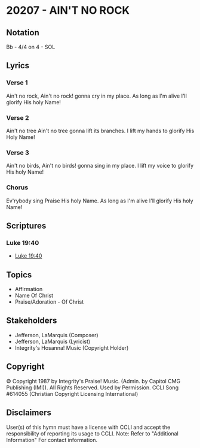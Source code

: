 # 20207 - AIN'T NO ROCK

## Notation

Bb - 4/4 on 4 - SOL

## Lyrics

### Verse 1

Ain't no rock, Ain't no rock! gonna cry in my place. As long as I'm alive I'll glorify His holy Name! 

### Verse 2

Ain't no tree Ain't no tree gonna lift its branches. I lift my hands to glorify His Holy Name!

### Verse 3

Ain't no  birds, Ain't no birds! gonna sing in my place. I lift my voice to glorify His holy Name! 

### Chorus

Ev'rybody sing Praise His holy Name. As long as I'm alive I'll glorify His holy Name! 


## Scriptures

### Luke 19:40

- [Luke 19:40](https://www.biblegateway.com/passage/?search=Luke%2019%3A40)


## Topics

- Affirmation
- Name Of Christ
- Praise/Adoration - Of Christ

## Stakeholders

- Jefferson, LaMarquis (Composer)
- Jefferson, LaMarquis (Lyricist)
- Integrity's Hosanna! Music (Copyright Holder)

## Copyright

© Copyright 1987 by Integrity's Praise! Music. (Admin. by Capitol CMG Publishing (IMI)). All Rights Reserved. Used by Permission. CCLI Song #614055
(Christian Copyright Licensing International)

## Disclaimers

User(s) of this hymn must have a license with CCLI and accept the responsibility of reporting its usage to CCLI.
Note: Refer to "Additional Information" For contact information.

